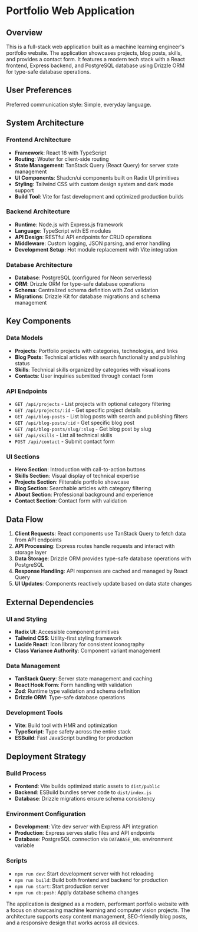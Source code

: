 # Portfolio Web Application

## Overview

This is a full-stack web application built as a machine learning engineer's portfolio website. The application showcases projects, blog posts, skills, and provides a contact form. It features a modern tech stack with a React frontend, Express backend, and PostgreSQL database using Drizzle ORM for type-safe database operations.

## User Preferences

Preferred communication style: Simple, everyday language.

## System Architecture

### Frontend Architecture
- **Framework**: React 18 with TypeScript
- **Routing**: Wouter for client-side routing
- **State Management**: TanStack Query (React Query) for server state management
- **UI Components**: Shadcn/ui components built on Radix UI primitives
- **Styling**: Tailwind CSS with custom design system and dark mode support
- **Build Tool**: Vite for fast development and optimized production builds

### Backend Architecture
- **Runtime**: Node.js with Express.js framework
- **Language**: TypeScript with ES modules
- **API Design**: RESTful API endpoints for CRUD operations
- **Middleware**: Custom logging, JSON parsing, and error handling
- **Development Setup**: Hot module replacement with Vite integration

### Database Architecture
- **Database**: PostgreSQL (configured for Neon serverless)
- **ORM**: Drizzle ORM for type-safe database operations
- **Schema**: Centralized schema definition with Zod validation
- **Migrations**: Drizzle Kit for database migrations and schema management

## Key Components

### Data Models
- **Projects**: Portfolio projects with categories, technologies, and links
- **Blog Posts**: Technical articles with search functionality and publishing status
- **Skills**: Technical skills organized by categories with visual icons
- **Contacts**: User inquiries submitted through contact form

### API Endpoints
- `GET /api/projects` - List projects with optional category filtering
- `GET /api/projects/:id` - Get specific project details
- `GET /api/blog-posts` - List blog posts with search and publishing filters
- `GET /api/blog-posts/:id` - Get specific blog post
- `GET /api/blog-posts/slug/:slug` - Get blog post by slug
- `GET /api/skills` - List all technical skills
- `POST /api/contact` - Submit contact form

### UI Sections
- **Hero Section**: Introduction with call-to-action buttons
- **Skills Section**: Visual display of technical expertise
- **Projects Section**: Filterable portfolio showcase
- **Blog Section**: Searchable articles with category filtering
- **About Section**: Professional background and experience
- **Contact Section**: Contact form with validation

## Data Flow

1. **Client Requests**: React components use TanStack Query to fetch data from API endpoints
2. **API Processing**: Express routes handle requests and interact with storage layer
3. **Data Storage**: Drizzle ORM provides type-safe database operations with PostgreSQL
4. **Response Handling**: API responses are cached and managed by React Query
5. **UI Updates**: Components reactively update based on data state changes

## External Dependencies

### UI and Styling
- **Radix UI**: Accessible component primitives
- **Tailwind CSS**: Utility-first styling framework
- **Lucide React**: Icon library for consistent iconography
- **Class Variance Authority**: Component variant management

### Data Management
- **TanStack Query**: Server state management and caching
- **React Hook Form**: Form handling with validation
- **Zod**: Runtime type validation and schema definition
- **Drizzle ORM**: Type-safe database operations

### Development Tools
- **Vite**: Build tool with HMR and optimization
- **TypeScript**: Type safety across the entire stack
- **ESBuild**: Fast JavaScript bundling for production

## Deployment Strategy

### Build Process
- **Frontend**: Vite builds optimized static assets to `dist/public`
- **Backend**: ESBuild bundles server code to `dist/index.js`
- **Database**: Drizzle migrations ensure schema consistency

### Environment Configuration
- **Development**: Vite dev server with Express API integration
- **Production**: Express serves static files and API endpoints
- **Database**: PostgreSQL connection via `DATABASE_URL` environment variable

### Scripts
- `npm run dev`: Start development server with hot reloading
- `npm run build`: Build both frontend and backend for production
- `npm run start`: Start production server
- `npm run db:push`: Apply database schema changes

The application is designed as a modern, performant portfolio website with a focus on showcasing machine learning and computer vision projects. The architecture supports easy content management, SEO-friendly blog posts, and a responsive design that works across all devices.